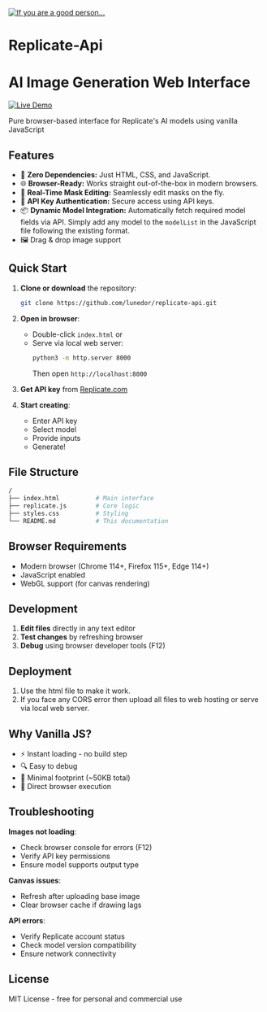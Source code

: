 [![If you are a good person...](https://www.buymeacoffee.com/assets/img/custom_images/orange_img.png)](https://buymeacoffee.com/lunedor)
# Replicate-Api

# AI Image Generation Web Interface  
[![Live Demo](https://img.shields.io/badge/demo-live-green.svg)](https://tesla.x10.mx/)

Pure browser-based interface for Replicate's AI models using vanilla JavaScript

## Features

- 🚀 **Zero Dependencies:** Just HTML, CSS, and JavaScript.
- 🌐 **Browser-Ready:** Works straight out-of-the-box in modern browsers.
- 🔄 **Real-Time Mask Editing:** Seamlessly edit masks on the fly.
- 🔐 **API Key Authentication:** Secure access using API keys.
- 📦 **Dynamic Model Integration:** Automatically fetch required model fields via API. Simply add any model to the `modelList` in the JavaScript file following the existing format.
- 🖼️ Drag & drop image support

## Quick Start

1. **Clone or download** the repository:
   ```bash
   git clone https://github.com/lunedor/replicate-api.git
   ```

2. **Open in browser**:
   - Double-click `index.html` or
   - Serve via local web server:
     ```bash
     python3 -m http.server 8000
     ```
     Then open `http://localhost:8000`

3. **Get API key** from [Replicate.com](https://replicate.com/account)

4. **Start creating**:
   - Enter API key
   - Select model
   - Provide inputs
   - Generate!

## File Structure
```bash
/
├── index.html          # Main interface
├── replicate.js        # Core logic
├── styles.css          # Styling
└── README.md           # This documentation
```

## Browser Requirements

- Modern browser (Chrome 114+, Firefox 115+, Edge 114+)
- JavaScript enabled
- WebGL support (for canvas rendering)

## Development

1. **Edit files** directly in any text editor
2. **Test changes** by refreshing browser
3. **Debug** using browser developer tools (F12)

## Deployment

1. Use the html file to make it work.
2. If you face any CORS error then upload all files to web hosting or serve via local web server.

## Why Vanilla JS?

- ⚡ Instant loading - no build step
- 🔍 Easy to debug
- 💾 Minimal footprint (~50KB total)
- 🔄 Direct browser execution

## Troubleshooting

**Images not loading**:
- Check browser console for errors (F12)
- Verify API key permissions
- Ensure model supports output type

**Canvas issues**:
- Refresh after uploading base image
- Clear browser cache if drawing lags

**API errors**:
- Verify Replicate account status
- Check model version compatibility
- Ensure network connectivity

## License

MIT License - free for personal and commercial use

